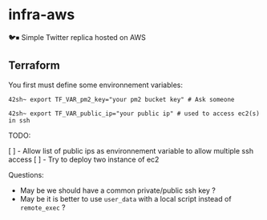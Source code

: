 # infra-aws
🐦⏹ Simple Twitter replica hosted on AWS

## Terraform

You first must define some environnement variables:

```
42sh~ export TF_VAR_pm2_key="your pm2 bucket key" # Ask someone
```

```
42sh~ export TF_VAR_public_ip="your public ip" # used to access ec2(s) in ssh
```

TODO:

[ ] - Allow list of public ips as environnement variable to allow multiple ssh access
[ ] - Try to deploy two instance of ec2

Questions:

* May be we should have a common private/public ssh key ?
* May be it is better to use `user_data` with a local script instead of `remote_exec` ?
